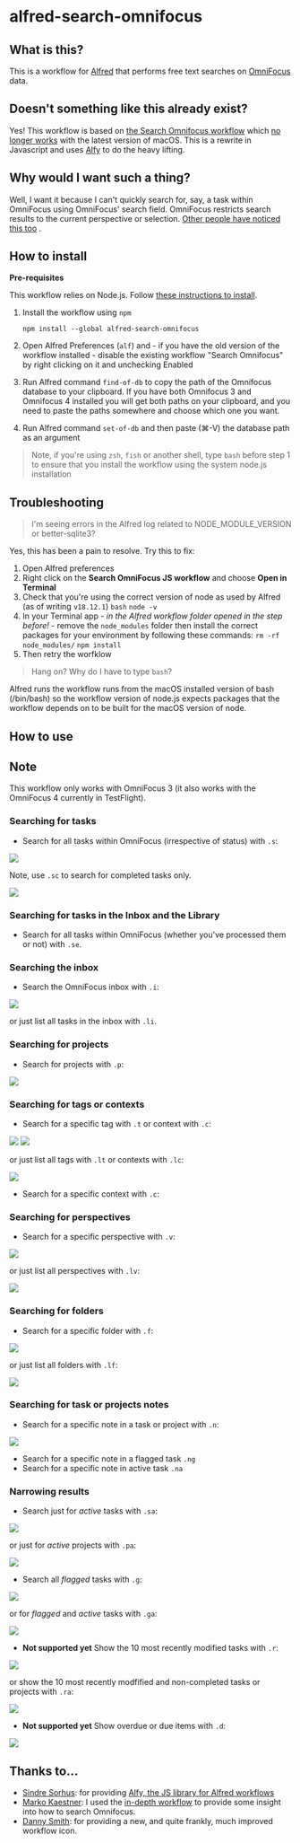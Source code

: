 # alfred-search-omnifocus

## What is this?

This is a workflow for [Alfred](http://www.alfredapp.com/) that performs free text searches
on [OmniFocus](http://www.omnigroup.com/omnifocus) data.

## Doesn't something like this already exist?

Yes! This workflow is based on [the Search Omnifocus workflow](https://github.com/rhydlewis/search-omnifocus)
which [no longer works](https://www.alfredapp.com/help/kb/python-2-monterey/) with the latest version of macOS. This is
a rewrite in Javascript and uses [Alfy](https://github.com/sindresorhus/alfy) to do the heavy lifting.

## Why would I want such a thing?

Well, I want it because I can't quickly search for, say, a task within OmniFocus using OmniFocus' search field.
OmniFocus restricts search results to the current perspective or
selection. [Other people have noticed this too](https://discourse.omnigroup.com/t/how-to-search-all-content-a-via-changed-perspective/366)
.

## How to install

**Pre-requisites**

This workflow relies on Node.js.
Follow [these instructions to install](https://treehouse.github.io/installation-guides/mac/node-mac.html).

1. Install the workflow using `npm`

    `npm install --global alfred-search-omnifocus`

2. Open Alfred Preferences (`alf`) and - if you have the old version of the workflow installed - disable the existing
   workflow "Search Omnifocus" by right clicking on it and unchecking Enabled
3. Run Alfred command `find-of-db` to copy the path of the Omnifocus database to your clipboard. If you have both Omnifocus 3 and Omnifocus 4 installed you will get both paths on your clipboard, and you need to paste the paths somewhere and choose which one you want.
4. Run Alfred command `set-of-db` and then paste (⌘-V) the database path as an argument

> Note, if you're using `zsh`, `fish` or another shell, type `bash` before step 1 to ensure that you install the workflow using the system node.js installation

## Troubleshooting

> I'm seeing errors in the Alfred log related to NODE_MODULE_VERSION or better-sqlite3?

Yes, this has been a pain to resolve. Try this to fix:

1. Open Alfred preferences
2. Right click on the **Search OmniFocus JS workflow** and choose **Open in Terminal**
3. Check that you're using the correct version of node as used by Alfred (as of writing `v18.12.1`)
    `bash`
    `node -v`
4. In your Terminal app - _in the Alfred workflow folder opened in the step before!_ - remove the `node_modules` folder then install the correct packages for your environment by following these commands:
    `rm -rf node_modules/`
    `npm install`
4. Then retry the worfklow

> Hang on? Why do I have to type `bash`?

Alfred runs the workflow runs from the macOS installed version of bash (/bin/bash) so the workflow version of node.js expects packages that the workflow depends on to be built for the macOS version of node.

## How to use

## Note

This workflow only works with OmniFocus 3 (it also works with the OmniFocus 4 currently in TestFlight).

### Searching for tasks

* Search for all tasks within OmniFocus (irrespective of status) with `.s`:

![](./images/search-for-tasks.png)

Note, use `.sc` to search for completed tasks only.

![](./images/search-for-completed-tasks.png)

### Searching for tasks in the Inbox and the Library

* Search for all tasks within OmniFocus (whether you've processed them or not) with `.se`.

### Searching the inbox

* Search the OmniFocus inbox with `.i`:

![](./images/search-inbox.png)

or just list all tasks in the inbox with `.li`.

### Searching for projects

* Search for projects with `.p`:

![](./images/search-for-project.png)

### Searching for tags or contexts

* Search for a specific tag with `.t` or context with `.c`:

![](./images/search-for-tag.png)
![](./images/search-for-context.png)

or just list all tags with `.lt` or contexts with `.lc`:

![](./images/list-tags.png)

* Search for a specific context with `.c`:

### Searching for perspectives

* Search for a specific perspective with `.v`:

![](./images/search-for-perspectives.png)

or just list all perspectives with `.lv`:

![](./images/list-perspectives.png)

### Searching for folders

* Search for a specific folder with `.f`:

![](./images/search-for-folders.png)

or just list all folders with `.lf`:

![](./images/list-folders.png)

### Searching for task or projects notes

* Search for a specific note in a task or project with `.n`:

![](./images/search-note.png)

* Search for a specific note in a flagged task `.ng`
* Search for a specific note in active task `.na`

### Narrowing results

* Search just for *active* tasks with `.sa`:

![](./images/search-for-active-tasks.png)

or just for *active* projects with `.pa`:

![](./images/search-for-active-projects.png)

* Search all *flagged* tasks with `.g`:

![](./images/search-for-flagged-tasks.png)

or for *flagged* and *active* tasks with `.ga`:

![](./images/search-for-flagged-active-tasks.png)

* **Not supported yet** Show the 10 most recently modified tasks with `.r`:

![](./images/show-recent-tasks.png)

or show the 10 most recently modfified and non-completed tasks or projects with `.ra`:

![](./images/show-recent-active-tasks.png)

* **Not supported yet** Show overdue or due items with `.d`:

![](./images/overdue-tasks.png)

## Thanks to...

* [Sindre Sorhus](https://github.com/sindresorhus): for
  providing [Alfy, the JS library for Alfred workflows](https://github.com/sindresorhus/alfy)
* [Marko Kaestner](https://github.com/markokaestner): I used
  the [in-depth workflow](https://github.com/markokaestner/of-task-actions) to provide some insight into how to search
  Omnifocus.
* [Danny Smith](https://github.com/dannysmith): for providing a new, and quite frankly, much improved workflow icon.

